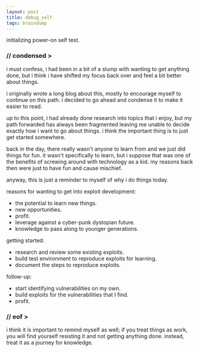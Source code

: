 ```yaml
---
layout: post
title: debug_self
tags: braindump
---
```


initializing power-on self test.

### // condensed >

i must confess, i had been in a bit of a slump with wanting to get anything done, but i think i have shifted my focus back over and feel a bit better about things.

i originally wrote a long blog about this, mostly to encourage myself to continue on this path. i decided to go ahead and condense it to make it easier to read.

up to this point, i had already done research into topics that i enjoy, but my path forwarded has always been fragmented leaving me unable to decide exactly how i want to go about things. i think the important thing is to just get started somewhere.

back in the day, there really wasn't anyone to learn from and we just did things for fun. it wasn't specifically to learn, but i suppose that was one of the benefits of screwing around with technology as a kid. my reasons back then were just to have fun and cause mischief.

anyway, this is just a reminder to myself of why i do things today.

reasons for wanting to get into exploit development:

- the potential to learn new things.
- new opportunities.
- profit.
- leverage against a cyber-punk dystopian future.
- knowledge to pass along to younger generations.

getting started:

- research and review some existing exploits.
- build test environment to reproduce exploits for learning.
- document the steps to reproduce exploits.

follow-up:

- start identifying vulnerabilities on my own.
- build exploits for the vulnerabilities that I find.
- profit.

### // eof >

i think it is important to remind myself as well; if you treat things as work, you will find yourself resisting it and not getting anything done. instead, treat it as a journey for knowledge.